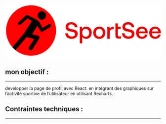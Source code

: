 ![p12: SportSee](logo.png)

## mon objectif :
--------------------------------
developper la page de profil avec React. en intégrant des graphiques sur l’activité sportive de l’utilisateur en utilisant Recharts.

## Contraintes techniques :
--------------------------------